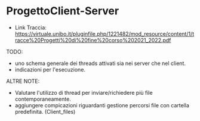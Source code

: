 # ProgettoClient-Server

- Link Traccia: https://virtuale.unibo.it/pluginfile.php/1221482/mod_resource/content/1/tracce%20Progetti%20di%20fine%20corso%202021_2022.pdf

TODO:
- uno schema generale dei threads attivati sia nei server che nel client.
- indicazioni per l'esecuzione.

ALTRE NOTE:
- Valutare l'utilizzo di thread per inviare/richiedere più file contemporaneamente.
- aggiungere compicazioni riguardanti gestione percorsi file con cartella predefinita. (Client_files)